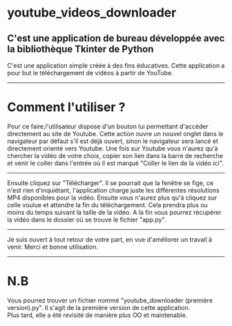 # youtube_videos_downloader

## C'est une application de bureau développée avec la bibliothèque Tkinter de Python

C'est une application simple créée à des fins éducatives. Cette application a pour but le téléchargement de vidéos à
partir de YouTube.

*******************************************

# Comment l'utiliser ?

Pour ce faire,l'utilisateur dispose d'un bouton lui permettant d'accéder directement au site de Youtube. Cette action
ouvre un nouvel onglet dans le navigateur par défaut s'il est déjà ouvert, sinon le navigateur sera lancé et directement
orienté vers Youtube. Une fois sur Youtube vous n'aurez qu'à chercher la vidéo de votre choix, copier son lien dans la
barre de recherche et venir le coller dans l'entrée où il est marqué "Coller le lien de la vidéo ici".

*******************************************
Ensuite cliquez sur "Télécharger". Il se pourrait que la fenêtre se fige, ce n'est rien d'inquiétant, l'application
charge juste les différentes résolutions MP4 disponibles pour la vidéo. Ensuite vous n'aurez plus qu'à cliquez sur celle
voulue et attendre la fin du téléchargement. Cela prendra plus ou moins du temps suivant la taille de la vidéo. A la fin
vous pourrez récupérer la vidéo dans le dossier où se trouve le fichier "app.py".

*******************************************
Je suis ouvert à tout retour de votre part, en vue d'améliorer un travail à venir. Merci et bonne utilisation.

*******************************************

# N.B

Vous pourrez trouver un fichier nommé "youtube_downloader (première version).py". Il s'agit de la première version de
cette application.\
Plus tard, elle a été revisité de manière plus OO et maintenable.